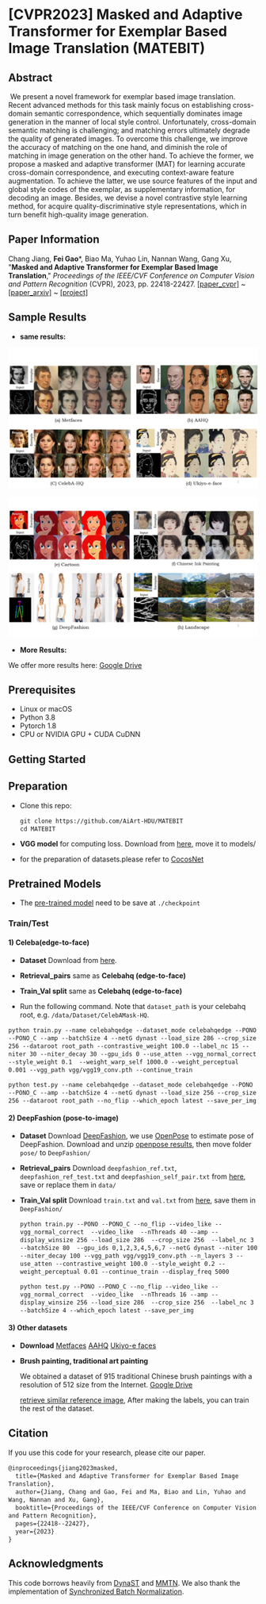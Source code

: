 
# [CVPR2023] Masked and Adaptive Transformer for Exemplar Based Image Translation (MATEBIT)

## Abstract

​	We present a novel framework for exemplar based image translation. Recent advanced methods for this task mainly focus on establishing cross-domain semantic correspondence, which sequentially dominates image generation in the manner of local style control. Unfortunately, cross-domain semantic matching is challenging; and matching errors ultimately degrade the quality of generated images. To overcome this challenge, we improve the accuracy of matching on the one hand, and diminish the role of matching in image generation on the other hand. To achieve the former, we propose a masked and adaptive transformer (MAT) for learning accurate cross-domain correspondence, and executing context-aware feature augmentation. To achieve the latter, we use source features of the input and global style codes of the exemplar, as supplementary information, for decoding an image. Besides, we devise a novel contrastive style learning method, for acquire quality-discriminative style representations, which in turn benefit high-quality image generation. 

## Paper Information

Chang Jiang, **Fei Gao***, Biao Ma, Yuhao Lin, Nannan Wang, Gang Xu, "**Masked and Adaptive Transformer for Exemplar Based Image Translation**," *Proceedings of the IEEE/CVF Conference on Computer Vision and Pattern Recognition* (CVPR), 2023, pp. 22418-22427. [[paper_cvpr]](https://openaccess.thecvf.com/content/CVPR2023/html/Jiang_Masked_and_Adaptive_Transformer_for_Exemplar_Based_Image_Translation_CVPR_2023_paper.html) ~  [[paper_arxiv]](https://arxiv.org/abs/2303.17123) ~ [[project]](https://github.com/AiArt-HDU/MATEBIT)


## Sample Results

- **same results:**

<img src="./images/main1.jpg" alt="localFace1"  />

![localFace2](./images/main2.jpg)

- **More Results:**

We offer more results here: [Google Drive](https://drive.google.com/drive/folders/1t2U82eDvqd1-xKigBs_GnnVRemdoYOpR)

## Prerequisites

- Linux or macOS
- Python 3.8
- Pytorch 1.8
- CPU or NVIDIA GPU + CUDA CuDNN

## Getting Started

## Preparation

- Clone this repo:

  ```
  git clone https://github.com/AiArt-HDU/MATEBIT
  cd MATEBIT
  ```

- **VGG model** for computing loss. Download from  [here](https://drive.google.com/file/d/1fp7DAiXdf0Ay-jANb8f0RHYLTRyjNv4m/view),  move it to models/

- for the preparation of datasets.please refer to [CocosNet](https://github.com/microsoft/CoCosNet)

## Pretrained Models

- The [pre-trained model](https://drive.google.com/drive/folders/1t2U82eDvqd1-xKigBs_GnnVRemdoYOpR) need to be save at `./checkpoint`

### Train/Test

#### 1) Celeba(edge-to-face)

- **Dataset** Download from [here](https://drive.google.com/file/d/1badu11NqxGf6qM3PTTooQDJvQbejgbTv/view).

- **Retrieval_pairs** same as **Celebahq (edge-to-face)**

- **Train_Val split** same as **Celebahq (edge-to-face)**

-  Run the following command. Note that `dataset_path` is your celebahq root, e.g. `/data/Dataset/CelebAMask-HQ`.  

  ```
  python train.py --name celebahqedge --dataset_mode celebahqedge --PONO --PONO_C --amp --batchSize 4 --netG dynast --load_size 286 --crop_size 256 --dataroot root_path --contrastive_weight 100.0 --label_nc 15 --niter 30 --niter_decay 30 --gpu_ids 0 --use_atten --vgg_normal_correct --style_weight 0.1  --weight_warp_self 1000.0 --weight_perceptual 0.001 --vgg_path vgg/vgg19_conv.pth --continue_train 
  ```

  ```
  python test.py --name celebahqedge --dataset_mode celebahqedge --PONO --PONO_C --amp --batchSize 4 --netG dynast --load_size 256 --crop_size 256 --dataroot root_path --no_flip --which_epoch latest --save_per_img
  ```


#### 2) DeepFashion (pose-to-image)

- **Dataset** Download [DeepFashion](https://drive.google.com/drive/folders/0B7EVK8r0v71pVDZFQXRsMDZCX1E), we use [OpenPose](https://github.com/Hzzone/pytorch-openpose) to estimate pose of DeepFashion. Download and unzip [openpose results](https://drive.google.com/file/d/1Vzpl3DpHZistiEjXXb0Blk4L12LsDluU/view?usp=sharing), then move folder `pose/` to `DeepFashion/`

- **Retrieval_pairs** Download `deepfashion_ref.txt`, `deepfashion_ref_test.txt` and `deepfashion_self_pair.txt` from [here](https://drive.google.com/drive/folders/1FEMuwWZqk_cuzl7HSSbCrtl1ynIE0zIE?usp=sharing), save or replace them in `data/`

- **Train_Val split** Download `train.txt` and `val.txt` from [here](https://drive.google.com/drive/folders/1kLOeRYZ1wUDzo3eg9ZihJj-yuyDQhp_T?usp=sharing), save them in `DeepFashion/`

  ```
  python train.py --PONO --PONO_C --no_flip --video_like --vgg_normal_correct  --video_like  --nThreads 40 --amp --display_winsize 256 --load_size 286  --crop_size 256  --label_nc 3 --batchSize 80  --gpu_ids 0,1,2,3,4,5,6,7 --netG dynast --niter 100 --niter_decay 100 --vgg_path vgg/vgg19_conv.pth --n_layers 3 --use_atten --contrastive_weight 100.0 --style_weight 0.2 --weight_perceptual 0.01 --continue_train --display_freq 5000
  ```

  ```
  python test.py --PONO --PONO_C --no_flip --video_like --vgg_normal_correct  --video_like  --nThreads 16 --amp --display_winsize 256 --load_size 286  --crop_size 256  --label_nc 3 --batchSize 4 --which_epoch latest --save_per_img 
  ```

#### 3) Other datasets

- **Download**  [Metfaces](https://github.com/NVlabs/metfaces-dataset ) [AAHQ](https://github.com/onion-liu/aahq-dataset  ) [Ukiyo-e faces](https://www.justinpinkney.com/ukiyoe-dataset/  )

- **Brush painting, traditional art painting**

  We obtained a dataset of 915 traditional Chinese brush paintings with a resolution of 512 size from the Internet. [Google Drive](https://drive.google.com/file/d/1sBH59nIzZaXik9R1EOzrFCgFNXdNivit/view)

  [retrieve similar reference image](https://github.com/microsoft/CoCosNet/issues/10), After making the labels, you can train the rest of the dataset.

## Citation

 If you use this code for your research, please cite our paper. 

```
@inproceedings{jiang2023masked,
  title={Masked and Adaptive Transformer for Exemplar Based Image Translation},
  author={Jiang, Chang and Gao, Fei and Ma, Biao and Lin, Yuhao and Wang, Nannan and Xu, Gang},
  booktitle={Proceedings of the IEEE/CVF Conference on Computer Vision and Pattern Recognition},
  pages={22418--22427},
  year={2023}
}
```

## Acknowledgments

This code borrows heavily from [DynaST](https://github.com/Huage001/DynaST) and [MMTN](https://ieeexplore.ieee.org/document/9781402). We also thank the implementation of [Synchronized Batch Normalization](https://github.com/vacancy/Synchronized-BatchNorm-PyTorch). 


